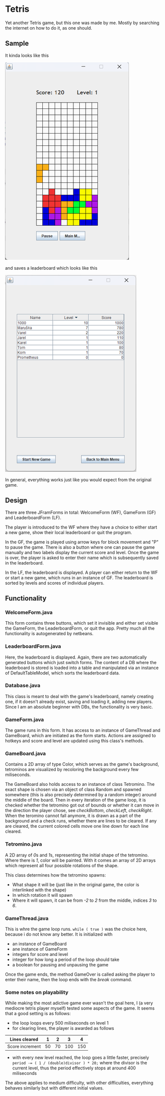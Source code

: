 # Tetris
Yet another Tetris game, but this one was made by me. Mostly by searching the internet on how to do it, as one should.

## Sample
It kinda looks like this

![Gameplay](gameplay.png)

and saves a leaderboard which looks like this

![Leaderboard](leaderboard.png)

In general, everything works just like you would expect from the original game.

## Design
There are three JFramForms in total: WelcomeForm (WF), GameForm (GF) and LeaderboardForm (LF).

The player is introduced to the WF where they have a choice to either start a new game, show their local leaderboard or quit the program.

In the GF, the game is played using arrow keys for block movement and "P" to pause the game. There is also a button where one can pause the game manually and two labels display the current score and level. Once the game is over, the player is asked to enter their name which is subsequently saved in the leaderboard.

In the LF, the leaderboard is displayed. A player can either return to the WF or start a new game, which runs in an instance of GF. The leaderboard is sorted by levels and scores of individual players.

## Functionality
### WelcomeForm.java
This form contains three buttons, which set it invisible and either set visible the GameForm, the LeaderboardForm, or quit the app. Pretty much all the functionality is autogenerated by netbeans.

### LeaderboardForm.java
Here, the leaderboard is displayed. Again, there are two automatically generated buttons which just switch forms. The content of a DB where the leaderboard is stored is loaded into a table and manipulated via an instance of DefaultTableModel, which sorts the leaderboard data.

### Database.java
This class is meant to deal with the game's leaderboard, namely creating one, if it doesn't already exist, saving and loading it, adding new players. Since I am an absolute beginner with DBs, the functionality is very basic.

### GameForm.java
The game runs in this form. It has access to an instance of GameThread and GameBoard, which are initiated as the form starts. Actions are assigned to hotkeys and score and level are updated using this class's methods.

### GameBoard.java
Contains a 2D array of type Color, which serves as the game's background, tetrominos are visualized by recoloring the background every few miliseconds.

The GameBoard also holds access to an instance of class Tetromino. The exact shape is chosen via an object of class Random and spawned somewhere (this is also precisely determined by a random integer) around the middle of the board. Then in every iteration of the game loop, it is checked whether the tetromino got out of bounds or whether it can move in the direction the player chose, see *checkBottom*, *checkLeft*, *checkRight*. When the teromino cannot fall anymore, it is drawn as a part of the background and a check runs, whether there are lines to be cleared. If any are cleared, the current colored cells move one line down for each line cleared.

### Tetromino.java
A 2D array of *0*s and *1*s, representing the initial shape of the tetromino. Where there is *1*, color will be painted. With it comes an array of 2D arrays which represent all four possible rotations of the shape.

This class determines how the tetromino spawns:
- What shape it will be (just like in the original game, the color is interlinked with the shape)
- In which rotation it will spawn
- Where it will spawn, it can be from *-2* to *2* from the middle, indices *3* to *6*.

### GameThread.java
This is whre the game loop runs. `while ( true )` was the choice here, because i do not know any better. It is initialized with
- an instance of GameBoard
- ane instance of GameForm
- integers for score and level
- integer for how long a period of the loop should take
- a boolean for pausing and unpausing the game

Once the game ends, the method GameOver is called asking the player to enter their name, then the loop ends with the *break* command.

### Some notes on playability
While making the most adictive game ever wasn't the goal here, I (a very mediocre tetris player myself) tested some aspects of the game. It seems that a good setting is as follows:
- the loop loops every 500 miliseconds on level 1
- for clearing lines, the player is awarded as follows

| Lines cleared | 1 | 2 | 3 | 4 |
| ----------- | ----------- | ----------- | ----------- | ----------- |
| Score increment | 50 | 70 | 100 | 150 |

- with every new level reached, the loop goes a little faster, precisely
`period -= ( 1 / (double)divisor ) * 20;`
where the divisor is the current level, thus the period effectively stops at around 400 miliseconds

The above applies to medium difficulty, with other difficulties, everything behaves similarly but with different initial values.
